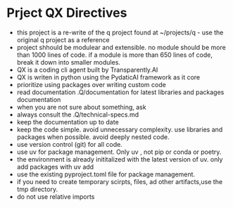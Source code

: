# Prject QX Directives

- this project is a re-write of the q project found at ~/projects/q - use the original q project as a reference
- project shhould be modulear and extensible. no module should be more than 1000 lines of code. if a module is more than 650 lines of code, break it down into smaller modules.
- QX is a coding cli agent built by Transparently.AI
- QX is writen in python using the PydaticAI framework as it core
- prioritize using packages over writing custom code 
- read documentation .Q/documentation for latest libraries and packages documentation
- when you are not sure about something, ask 
- always consult the .Q/technical-specs.md 
- keep the documentation up to date 
- keep the code simple. avoid unnecessary complexity. use libraries and packages when possible. avoid deeply nested code.
- use version control (git) for all code.
- use uv for package management. Only uv , not pip or conda or poetry.
- the environment is already inititalized with the latest version of uv. only add packages with uv add
- use the existing pyproject.toml file for package management.
- if you need to create temporary scirpts, files, ad other artifacts,use the tmp directory.
- do not use relative imports 


